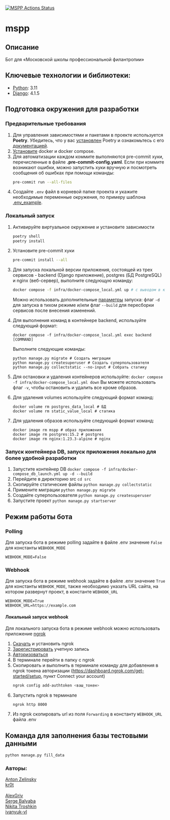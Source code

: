 [![MSPP Actions Status](https://github.com/Studio-Yandex-Practicum/mspp/actions/workflows/stage_deploy.yaml/badge.svg)](https://github.com/Studio-Yandex-Practicum/mspp/actions)
# mspp
## Описание
Бот для «Московской школы профессиональной филантропии»

## Ключевые технологии и библиотеки:
- [Python](https://www.python.org/): 3.11
- [Django](https://www.djangoproject.com/): 4.1.5

## Подготовка окружения для разработки
### Предварительные требования
1. Для управления зависимостями и пакетами в проекте используется **Poetry**. Убедитесь, что у вас [установлен](https://python-poetry.org/docs/#osx--linux--bashonwindows-install-instructions) Poetry и ознакомьтесь с его [документацией](https://python-poetry.org/docs/cli/).
2. [Установите](https://docs.docker.com/engine/install/) docker и docker compose.
3. Для автоматизации каждом коммите выполняются pre-commit хуки, перечисленные в файле **.pre-commit-config.yaml**. Если при коммите возникают ошибки, можно запустить хуки вручную и посмотреть сообщения об ошибках при помощи команды:
    ```bash
   pre-commit run --all-files
   ```
4. Создайте `.env` файл в корневой папке проекта и укажите необходимые переменные окружения, по примеру шаблона [.env_example](https://github.com/Studio-Yandex-Practicum/mspp/blob/develop/.env_example).

### Локальный запуск
1. Активируйте виртуальное окружение и установите зависимости
    ```bash
    poetry shell
    poetry install
    ```

2. Установите pre-commit хуки
    ```bash
    pre-commit install --all
    ```

3. Для запуска локальной версии приложения, состоящей из трех сервисов - backend (Django приложение), postgres (БД PostgreSQL) и nginx (веб-сервер), выполните следующую команду:
    ```bash
    docker compose -f infra/docker-compose_local.yml up # с выводом в консоль
    ```
    Можно использовать дополнительные [параметры](https://docs.docker.com/engine/reference/commandline/compose_up/#options) запуска: флаг `-d` для запуска в тихом режиме и/или флаг `--build` для пересборки сервисов после внесения изменений.

4. Для выполнения команд в контейнере backend, используйте следующий формат:

    `docker compose -f infra/docker-compose_local.yml exec backend [COMMAND]`

    Выполните следующие команды:
    ```
    python manage.py migrate # Cоздать миграции
    python manage.py createsuperuser # Cоздать суперпользователя
    python manage.py collectstatic --no-input # Cобрать статику
    ```
5. Для остановки и удаления контейнеров используйте:
    `docker compose -f infra/docker-compose_local.yml down`
    Вы можете использовать флаг `-v`, чтобы остановить и удалить все кроме образов.

6. Для удаления volumes используйте следующий формат команд:
    ```
    docker volume rm postgres_data_local # БД
    docker volume rm static_value_local # статика
    ```

7.  Для удаления образов используйте следующий формат команд:
    ```
    docker image rm mspp # образ приложения
    docker image rm postgres:15.2 # postgres
    docker image rm nginx:1.23.3-alpine # nginx
    ```

### Запуск контейнера DB, запуск приложения локально для более удобной разработки
1. Запустите контейнер DB `docker compose -f infra/docker-compose_db_launch.yml up -d --build`
2. Перейдите в директорию src `cd src`
3. Скопируйте статические файлы `python manage.py collectstatic`
4. Примените миграции `python manage.py migrate`
5. Создайте суперпользователя `python manage.py createsuperuser`
6. Запустите проект `python manage.py startserver`

## Режим работы бота
### Polling
Для запуска бота в режиме polling задайте в файле .env значение `False` для константы `WEBHOOK_MODE`

```
WEBHOOK_MODE=False
```

### Webhook
Для запуска бота в режиме webhook задайте в файле .env значение `True` для константы `WEBHOOK_MODE`, также необходимо указать URL сайта, на котором развернут проект, в константе `WEBHOOK_URL`
```
WEBHOOK_MODE=True
WEBHOOK_URL=https://example.com
```

#### Локальный запуск webhook
Для локального запуска бота в режиме webhook можно использовать приложение [ngrok](https://ngrok.com/)

1. [Скачать](https://ngrok.com/download) и установить ngrok<br>
2. [Зарегистрировать](https://dashboard.ngrok.com/signup) учетную запись<br>
3. [Авторизоваться](https://dashboard.ngrok.com/login)
4. В терминале перейти в папку с ngrok
5. Скопировать и выполнить в терминале команду для добавления в ngrok токена авторизации (https://dashboard.ngrok.com/get-started/setup, пункт Connect your account)
    ```bash
    ngrok config add-authtoken <ваш_токен>
    ```
6. Запустить ngrok в терминале
    ```bash
    ngrok http 8000
    ```
7. Из ngrok скопировать url из поля `Forwarding` в константу `WEBHOOK_URL` файла .env

## Команда для заполнения базы тестовыми данными
```bash
python manage.py fill_data
```

### Авторы:
[Anton Zelinsky](https://github.com/AntonZelinsky)<br>
[kr0t](https://github.com/kr0t)<br>
<br>
[AlexGriv](https://github.com/AlexGriv)<br>
[Serge Balyaba](https://github.com/erges699)<br>
[Nikita Troshkin](https://github.com/Esedess)<br>
[ivanyuk-vl](https://github.com/ivanyuk-vl)

